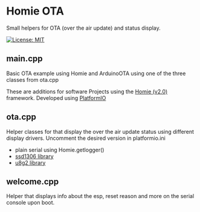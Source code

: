 # Homie OTA
Small helpers for OTA (over the air update) and status display.

[![License: MIT](https://img.shields.io/badge/License-MIT-yellow.svg)](https://opensource.org/licenses/MIT)

## main.cpp
Basic OTA example using Homie and ArduinoOTA using one of the three classes from ota.cpp

These are additions for software Projects using the [Homie (v2.0)](https://github.com/marvinroger/homie-esp8266) framework. 
Developed using [PlatformIO](https://github.com/platformio)

## ota.cpp
Helper classes for that display the over the air update status using different display drivers. Uncomment the desired version in platformio.ini
* plain serial using Homie.getlogger()
* [ssd1306 library](https://github.com/squix78/esp8266-oled-ssd1306.git)
* [u8g2 library](https://github.com/olikraus/u8g2.git)

## welcome.cpp
Helper that displays info about the esp, reset reason and more on the serial console upon boot.
